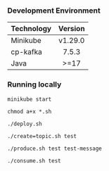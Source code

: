 ### Development Environment


| Technology | Version |
| :--------- | :-----: |
| Minikube   | v1.29.0 |
| cp-kafka   |  7.5.3  |
| Java       |  >=17   |

### Running locally

```
minikube start
```

```
chmod a+x *.sh
```

```
./deploy.sh
```

```
./create=topic.sh test
```

```
./produce.sh test test-message
```

```
./consume.sh test
```

